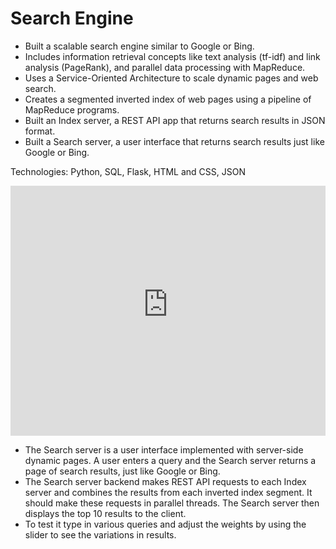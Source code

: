 # Search Engine

- Built a scalable search engine similar to Google or Bing.
- Includes information retrieval concepts like text analysis (tf-idf) and link analysis (PageRank), and parallel data processing with MapReduce.
- Uses a Service-Oriented Architecture to scale dynamic pages and web search.
- Creates a segmented inverted index of web pages using a pipeline of MapReduce programs.
- Built an Index server, a REST API app that returns search results in JSON format.
- Built a Search server, a user interface that returns search results just like Google or Bing.

Technologies: Python, SQL, Flask, HTML and CSS, JSON

  <p>
    <iframe src="https://c5b0-2600-6c44-74f0-94d0-d488-6c6e-3fdd-db05.ngrok-free.app/" width="100%" height="400" frameborder="0" scrolling="yes"></iframe>  
  </p>  

- The Search server is a user interface implemented with server-side dynamic pages. A user enters a query and the Search server returns a page of search results, just like Google or Bing.
- The Search server backend makes REST API requests to each Index server and combines the results from each inverted index segment. It should make these requests in parallel threads. The Search server then displays the top 10 results to the client.
- To test it type in various queries and adjust the weights by using the slider to see the variations in results.
